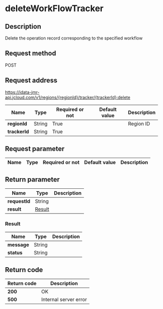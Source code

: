 # deleteWorkFlowTracker


## Description
Delete the operation record corresponding to the specified workflow

## Request method
POST

## Request address
https://idata-jmr-api.jcloud.com/v1/regions/{regionId}/tracker/{trackerId}:delete

|Name|Type|Required or not|Default value|Description|
|---|---|---|---|---|
|**regionId**|String|True||Region ID|
|**trackerId**|String|True|||

## Request parameter
|Name|Type|Required or not|Default value|Description|
|---|---|---|---|---|


## Return parameter
|Name|Type|Description|
|---|---|---|
|**requestId**|String||
|**result**|[Result](##Result)||


### <a name="Result">Result</a>
|Name|Type|Description|
|---|---|---|
|**message**|String||
|**status**|String||

## Return code
|Return code|Description|
|---|---|
|**200**|OK|
|**500**|Internal server error|
